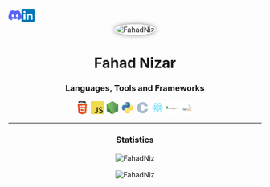 [<img align="left" alt="Discord" width="26px" src="https://raw.githubusercontent.com/CLorant/readme-social-icons/main/small/colored/discord.svg"/>](https://discord.gg/NHrYpm3G9g)
[<img align="left" alt="LinkedIn" width="26px" src="https://raw.githubusercontent.com/CLorant/readme-social-icons/main/small/colored/linkedin.svg"/>](https://www.linkedin.com/in/fahadniz/)<br>

<p align="center">
    <img src="https://github.com/FahadNiz.png" alt="FahadNiz" style="width:150px; height:150px; border-radius:50%; border: 2px solid #fff; box-shadow: 0 0 10px rgba(0, 0, 0, 0.5);" />
</p>
<h1 align="center">Fahad Nizar</h1>

<h3 align="center">Languages, Tools and Frameworks</h3>
<p align="center">
    <img alt="HTML5" width="26px" src="https://raw.githubusercontent.com/github/explore/80688e429a7d4ef2fca1e82350fe8e3517d3494d/topics/html/html.png" />
    <img alt="JavaScript" width="26px" src="https://raw.githubusercontent.com/github/explore/80688e429a7d4ef2fca1e82350fe8e3517d3494d/topics/javascript/javascript.png" />
    <img alt="Node.js" width="26px" src="https://raw.githubusercontent.com/github/explore/80688e429a7d4ef2fca1e82350fe8e3517d3494d/topics/nodejs/nodejs.png" />
    <img alt="Python" width="26px" src="https://raw.githubusercontent.com/github/explore/80688e429a7d4ef2fca1e82350fe8e3517d3494d/topics/python/python.png" />
    <img alt="C" width="26px" src="https://raw.githubusercontent.com/github/explore/80688e429a7d4ef2fca1e82350fe8e3517d3494d/topics/c/c.png" />
    <img alt="React" width="26px" src="https://raw.githubusercontent.com/github/explore/80688e429a7d4ef2fca1e82350fe8e3517d3494d/topics/react/react.png" />
    <img alt="MongoDB" width="26px" src="https://raw.githubusercontent.com/github/explore/80688e429a7d4ef2fca1e82350fe8e3517d3494d/topics/mongodb/mongodb.png" />
    <img alt="MySQL" width="26px" src="https://raw.githubusercontent.com/github/explore/80688e429a7d4ef2fca1e82350fe8e3517d3494d/topics/mysql/mysql.png" />
<!--     <img alt="Firebase" width="26px" src="https://raw.githubusercontent.com/github/explore/80688e429a7d4ef2fca1e82350fe8e3517d3494d/topics/firebase/firebase.png" />
    <img alt="AWS" width="26px" src="https://raw.githubusercontent.com/github/explore/80688e429a7d4ef2fca1e82350fe8e3517d3494d/topics/aws/aws.png" />
</p> -->

<hr />

<h3 align="center">Statistics</h3>
<p align="center">
    <img align="center" src="https://github-readme-stats.vercel.app/api?username=FahadNiz&show_icons=true&theme=dark" alt="FahadNiz" />
</p>
<p align="center">
    <img align="center" src="https://github-readme-stats.vercel.app/api/top-langs?username=fahadniz&show_icons=true&layout=compact" alt="FahadNiz" />
</p>
